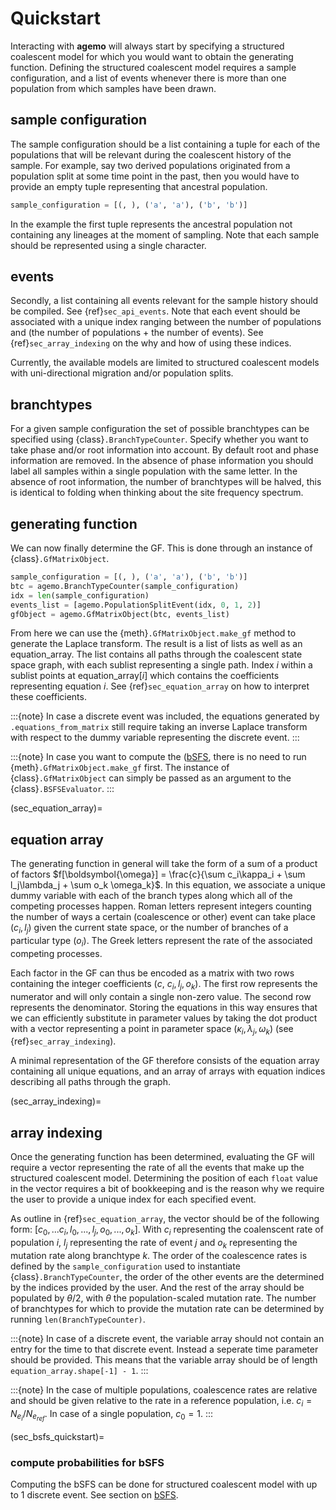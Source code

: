 # Quickstart

Interacting with **agemo** will always start by specifying a structured coalescent model for which you would want to obtain the generating function. Defining the structured coalescent model requires a sample configuration, and a list of events whenever there is more than one population from which samples have been drawn.

## sample configuration

The sample configuration should be a list containing a tuple for each of the populations that will be relevant during the coalescent history of the sample. For example, say two derived populations originated from a population split at some time point in the past, then you would have to provide an empty tuple representing that ancestral population.

```python
sample_configuration = [(, ), ('a', 'a'), ('b', 'b')]

```
In the example the first tuple represents the ancestral population not containing any lineages at the moment of sampling. Note that each sample should be represented using a single character.

## events

Secondly, a list containing all events relevant for the sample history should be compiled. See {ref}`sec_api_events`. Note that each event should be associated with a unique index ranging between the number of populations and (the number of populations $+$ the number of events). See {ref}`sec_array_indexing` on the why and how of using these indices.

Currently, the available models are limited to structured coalescent models with uni-directional migration and/or population splits.

## branchtypes

For a given sample configuration the set of possible branchtypes can be specified using {class}`.BranchTypeCounter`. Specify whether you want to take phase and/or root information into account. By default root and phase information are removed. In the absence of phase information you should label all samples within a single population with the same letter. In the absence of root information, the number of branchtypes will be halved, this is identical to folding when thinking about the site frequency spectrum.


## generating function

We can now finally determine the GF. This is done through an instance of {class}`.GfMatrixObject`.

```python
sample_configuration = [(, ), ('a', 'a'), ('b', 'b')]
btc = agemo.BranchTypeCounter(sample_configuration)
idx = len(sample_configuration)
events_list = [agemo.PopulationSplitEvent(idx, 0, 1, 2)]
gfObject = agemo.GfMatrixObject(btc, events_list)
```
From here we can use the {meth}`.GfMatrixObject.make_gf` method to generate the Laplace transform. The result is a list of lists as well as an equation_array. The list contains all paths through the coalescent state space graph, with each sublist representing a single path. Index $i$ within a sublist points at equation_array[$i$] which contains the coefficients representing equation $i$. See {ref}`sec_equation_array` on how to interpret these coefficients.

:::{note}
In case a discrete event was included, the equations generated by `.equations_from_matrix` still require taking an inverse Laplace transform with respect to the dummy variable representing the discrete event.
:::

:::{note}
In case you want to compute the ([bSFS](bSFS.md), there is no need to run {meth}`.GfMatrixObject.make_gf` first. The instance of {class}`.GfMatrixObject` can simply be passed as an argument to the {class}`.BSFSEvaluator`.
:::

(sec_equation_array)=
## equation array

The generating function in general will take the form of a sum of a product of factors $f[\boldsymbol{\omega}] = \frac{c}{\sum c_i\kappa_i + \sum l_j\lambda_j + \sum o_k \omega_k}$. In this equation, we associate a unique dummy variable with each of the branch types along which all of the competing processes happen. Roman letters represent integers counting the number of ways a certain (coalescence or other) event can take place ($c_i, l_j$) given the current state space, or the number of branches of a particular type ($o_i$). The Greek letters represent the rate of the associated competing processes.

Each factor in the GF can thus be encoded as a matrix with two rows containing the integer coefficients ($c$, $c_i, l_j, o_k$). The first row represents the numerator and will only contain a single non-zero value. The second row represents the denominator. Storing the equations in this way ensures that we can efficiently substitute in parameter values by taking the dot product with a vector representing a point in parameter space ($\kappa_i, \lambda_j, \omega_k$) (see {ref}`sec_array_indexing`).

A minimal representation of the GF therefore consists of the equation array containing all unique equations, and an array of arrays with equation indices describing all paths through the graph. 

(sec_array_indexing)=
## array indexing

Once the generating function has been determined, evaluating the GF will require a vector representing the rate of all the events that make up the structured coalescent model. Determining the position of each `float` value in the vector requires a bit of bookkeeping and is the reason why we require the user to provide a unique index for each specified event. 

As outline in {ref}`sec_equation_array`, the vector should be of the following form: $[c_0, ... c_i, l_0, ..., l_j, o_0, ..., o_k]$. With $c_i$ representing the coalenscent rate of population $i$, $l_j$ representing the rate of event $j$ and $o_k$ representing the mutation rate along branchtype $k$. The order of the coalescence rates is defined by the `sample_configuration` used to instantiate {class}`.BranchTypeCounter`, the order of the other events are the determined by the indices provided by the user. And the rest of the array should be populated by $\theta/2$, with $\theta$ the population-scaled mutation rate. The number of branchtypes for which to provide the mutation rate can be determined by running `len(BranchTypeCounter)`.

:::{note}
In case of a discrete event, the variable array should not contain an entry for the time to that discrete event. Instead a seperate time parameter should be provided. This means that the variable array should be of length `equation_array.shape[-1] - 1`.
:::

:::{note}
In the case of multiple populations, coalescence rates are relative and should be given relative to the rate in a reference population, i.e. $c_i = N_{e_{i}}/N_{e_{ref}}$. In case of a single population, $c_0 = 1$.
:::

(sec_bsfs_quickstart)=
### compute probabilities for bSFS

Computing the bSFS can be done for structured coalescent model with up to 1 discrete event. See section on [bSFS](bSFS.md).
